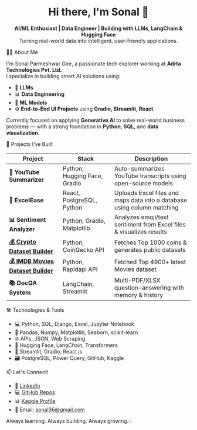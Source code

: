 <h1 align="center">Hi there, I'm Sonal 👋</h1>

<p align="center">
  <b>AI/ML Enthusiast | Data Engineer | Building with LLMs, LangChain & Hugging Face</b><br>
  Turning real-world data into intelligent, user-friendly applications.
</p>


👩‍💻 About Me

I'm Sonal Parmeshwar Gire, a passionate tech explorer working at **Adrta Technologies Pvt. Ltd.**  
I specialize in building smart AI solutions using:

- 🤖 **LLMs** 
- 📊 **Data Engineering**
- 🧪 **ML Models**  
- ⚙️ **End-to-End UI Projects** using **Gradio, Streamlit, React**

Currently focused on applying **Generative AI** to solve real-world business problems — with a strong foundation in **Python**, **SQL**, and **data visualization**.


🚀 Projects I’ve Built

| Project | Stack | Description |
|--------|-------|-------------|
| **📄 YouTube Summarizer** | Python, Hugging Face, Gradio | Auto-summarizes YouTube transcripts using open-source models |
| **📁 ExcelEase** | React, PostgreSQL, Python | Uploads Excel files and maps data into a database using column matching |
| **📊 Sentiment Analyzer** | Python, Gradio, Matplotlib | Analyzes emoji/text sentiment from Excel files & visualizes results |
| **[💰 Crypto Dataset Builder](https://www.kaggle.com/datasets/sonalgire/cryptocurrency-market-data-2025-top-1000-coins)** | Python, CoinGecko API | Fetches Top 1000 coins & generates public datasets |
| **[💰 IMDB Movies Dataset Builder](https://www.kaggle.com/datasets/sonalgire/movie-metadata-collection-4900-films)** | Python, Rapidapi API | Fetched Top 4900+ latest Movies dataset   |
| **📚 DocQA System** | LangChain, Streamlit | Multi-PDF/XLSX question-answering with memory & history |


 🛠️ Technologies & Tools

- 💻 Python, SQL, Django, Excel, Jupyter Notebook
- 🔬 Pandas, Numpy, Matplotlib, Seaborn, scikit-learn
- 🌐 APIs, JSON, Web Scraping
- 🤖 Hugging Face, LangChain, Transformers
- 🎯 Streamlit, Gradio, React js
- 🗃️ PostgreSQL, Power Query, GitHub, Kaggle



 📫 Let's Connect!

- 🔗 [LinkedIn](https://www.linkedin.com/in/sonalgire-dataanalyst/)
- 💻 [GitHub Repos](https://github.com/SonalGire?tab=repositories)
- 📊 [Kaggle Profile](https://www.kaggle.com/sonalgire)  
- 📧 Email: sonal36@gmail.com 



Always learning. Always building. Always growing.💡
